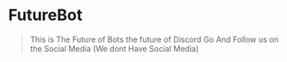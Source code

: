 # FutureBot
> This is The Future of Bots the future of Discord
Go And Follow us on the Social Media (We dont Have Social Media)
